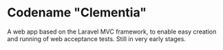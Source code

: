 # Codename "Clementia"

A web app based on the Laravel MVC framework, to enable easy creation and running of web acceptance tests. Still in very early stages.